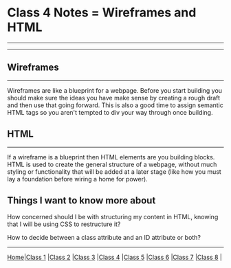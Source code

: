 # Class 4 Notes = Wireframes and HTML

---
---

## Wireframes

---
Wireframes are like a blueprint for a webpage. Before you start building you should make sure the ideas you have make sense by creating a rough draft and then use that going forward. This is also a good time to assign semantic HTML tags so you aren't tempted to div your way through once building.

## HTML

 ---
 If a wireframe is a blueprint then HTML elements are you building blocks. HTML is used to create the general structure of a webpage, without much styling or functionality that will be added at a later stage (like how you must lay a foundation before wiring a home for power).

## Things I want to know more about

How concerned should I be with structuring my content in HTML, knowing that I will be using CSS to restructure it?

How to decide between a class attribute and an ID attribute or both?

---
[Home](/reading-notes)|[Class 1](class1.md) |[Class 2](class2) |[Class 3](class3) |[Class 4](class4) |[Class 5](class5) |[Class 6](class6) |[Class 7](class7) |[Class 8](class8) |
